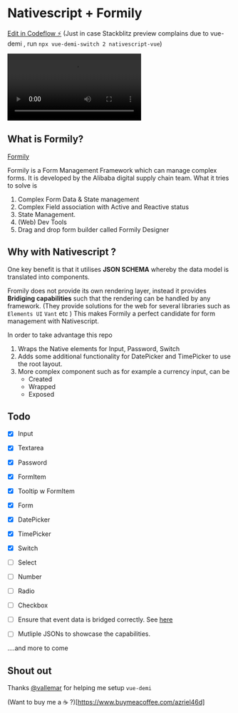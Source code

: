 # Nativescript + Formily
[Edit in Codeflow ⚡️](https://stackblitz.com/~/github.com/azriel46d/nativescript-formily-example)
(Just in case Stackblitz preview complains due to vue-demi , run `npx vue-demi-switch 2 nativescript-vue`)

![Example](./example.mov)

## What is Formily?

[Formily](https://formilyjs.org/)

Formily is a Form Management Framework which can manage complex forms. It is developed by the Alibaba digital supply chain team. 
What it tries to solve is 
1. Complex Form Data &amp; State management
2. Complex Field association with Active and Reactive status
3. State Management.
4. (Web) Dev Tools
5. Drag and drop form builder called Formily Designer

## Why with Nativescript ? 
One key benefit is that it utilises **JSON SCHEMA** whereby the data model is translated into components.

Fromily does not provide its own rendering layer, instead it provides **Bridiging capabilities** such that the rendering can be handled by any framework. (They provide solutions for the web for several libraries such as `Elements UI` `Vant` etc ) This makes Formily a perfect candidate for form management with Nativescript.

In order to take advantage this repo 
1. Wraps the Native elements for Input, Password, Switch
2. Adds some additional functionality for DatePicker and TimePicker to use the root layout.
3. More complex component such as for example a currency input, can be
    - Created
    - Wrapped
    - Exposed

## Todo
- [x] Input
- [x] Textarea
- [x] Password
- [x] FormItem
- [x] Tooltip w FormItem
- [x] Form
- [x] DatePicker
- [x] TimePicker
- [x] Switch
- [ ] Select
- [ ] Number
- [ ] Radio
- [ ] Checkbox
- [ ] Ensure that event data is bridged correctly. See [here](https://github.com/alibaba/formily/blob/formily_next/packages/element/src/input/index.ts#L9)
- [ ] Mutliple JSONs to showcase the capabilities.


....and more to come
## Shout out
Thanks [@vallemar](https://github.com/vallemar) for helping me setup `vue-demi`




(Want to buy me a ☕️ ?)[https://www.buymeacoffee.com/azriel46d]